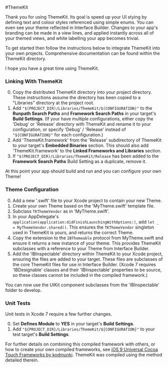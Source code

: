 #ThemeKit

Thank you for using ThemeKit. Its goal is speed up your UI stying by defining text and colour styles referenced using simple enums. You can even see your theme reflected in Interface Builder. Changes to your app's branding can be made in a view lines, and applied instantly across all of your themed views, and white labelling your app becomes trivial.

To get started then follow the instructions below to integrate ThemeKit into your own projects. Comprehensive documentation can be found within the ThemeKit directory.

I hope you have a great time using ThemeKit. 

### Linking With ThemeKit

0. Copy the distributed ThemeKit directory into your project directory. These instructions assume the directory has been copied to a "Libraries" directory at the project root.
0. Add `"$(PROJECT_DIR)/Libraries/ThemeKit/$(CONFIGURATION)"` to the **Runpath Search Paths** and **Framework Search Paths** in your target's **Build Settings**. (If your have multiple configurations, either copy the 'Debug' or 'Release' directory with ThemeKit and rename it to your configuration, or specify 'Debug' / 'Release' instead of `"${CONFIGURATION}"` for each configuration.) 
0. Add 'ThemeKit.framework' from the 'Release' subdirectory of ThemeKit to your target's **Embedded Binaries** section. This should also add 'ThemeKit.framework' to the **Linked Frameworks and Libraries** section.
0. If `"$(PROJECT_DIR)/Libraries/ThemeKit/Release` has been added to the **Framework Search Paths** Build Setting as a duplicate, remove it.

At this point your app should build and run and you can configure your own Theme!

### Theme Configuration

0. Add a new '.swift' file to your Xcode project to contain your new Theme.
0. Create your own Theme based on the 'MyTheme.swift' template file.
0. Subclass `TKThemeVendor` as in 'MyTheme.swift'.
0. In your AppDelegate's `application(application:didFinishLaunchingWithOptions:)`, add `let _ = MyThemeVendor.shared()`. This ensures the `TKThemeVendor` singleton used in ThemeKit is yours, and returns the correct Theme.
0. Copy the extension to the `IBThemeable` protocol from MyTheme.swift and ensure it returns a new instance of your theme. This provides ThemeKit subclasses with a reference to your Theme from Interface Builder.
0. Add the 'IBInspectable' directory within ThemeKit to your Xcode project, ensuring the files are added to your target. These files are subclasses of the core ThemeKit files for use in Interface Builder. (Xcode 7 requires 'IBDesignable' classes and their 'IBInspectable' properties to be source, so these classes cannot be included in the compiled framework.)

You can now use the UIKit component subclasses from the 'IBInspectable' folder to develop. 

### Unit Tests

Unit tests in Xcode 7 require a few further changes.

0. Set **Defines Module** to **YES** in your target's **Build Settings**. 
0. Add `"${PROJECT_DIR}/Libraries/ThemeKit/${CONFIGURATION}"` to your test target's **Build Settings**.

For further details on combining this compiled framework with others, or how to create your own compiled frameworks, see [iOS 9 Universal Cocoa Touch Frameworks by kodmunki](https://kodmunki.wordpress.com/2015/09/22/ios-9-universal-cocoa-touch-frameworks/). ThemeKit was compiled using the method detailed therein.